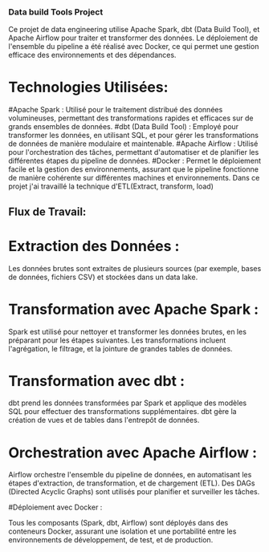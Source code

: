 ### **Data build Tools Project**


Ce projet de data engineering utilise Apache Spark, dbt (Data Build Tool), et Apache Airflow pour traiter et transformer des données. Le déploiement de l'ensemble du pipeline a été réalisé avec Docker, ce qui permet une gestion efficace des environnements et des dépendances.

# Technologies Utilisées: 

#Apache Spark : Utilisé pour le traitement distribué des données volumineuses, permettant des transformations rapides et efficaces sur de grands ensembles de données.
#dbt (Data Build Tool) : Employé pour transformer les données, en utilisant SQL, et pour gérer les transformations de données de manière modulaire et maintenable.
#Apache Airflow : Utilisé pour l'orchestration des tâches, permettant d'automatiser et de planifier les différentes étapes du pipeline de données.
#Docker : Permet le déploiement facile et la gestion des environnements, assurant que le pipeline fonctionne de manière cohérente sur différentes machines et environnements.
Dans ce projet j'ai travaillé la technique d'ETL(Extract, transform, load) 

## Flux de Travail:

# Extraction des Données :

Les données brutes sont extraites de plusieurs sources (par exemple, bases de données, fichiers CSV) et stockées dans un data lake.

# Transformation avec Apache Spark :

Spark est utilisé pour nettoyer et transformer les données brutes, en les préparant pour les étapes suivantes.
Les transformations incluent l'agrégation, le filtrage, et la jointure de grandes tables de données.

# Transformation avec dbt :

dbt prend les données transformées par Spark et applique des modèles SQL pour effectuer des transformations supplémentaires.
dbt gère la création de vues et de tables dans l'entrepôt de données.

# Orchestration avec Apache Airflow :

Airflow orchestre l'ensemble du pipeline de données, en automatisant les étapes d'extraction, de transformation, et de chargement (ETL).
Des DAGs (Directed Acyclic Graphs) sont utilisés pour planifier et surveiller les tâches.

#Déploiement avec Docker :

Tous les composants (Spark, dbt, Airflow) sont déployés dans des conteneurs Docker, assurant une isolation et une portabilité entre les environnements de développement, de test, et de production.
